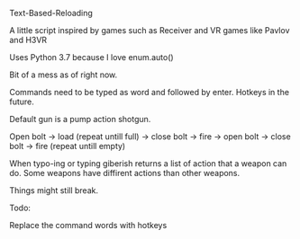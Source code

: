 Text-Based-Reloading

A little script inspired by games such as Receiver and VR games like Pavlov and H3VR

Uses Python 3.7 because I love enum.auto()

Bit of a mess as of right now.

Commands need to be typed as word and followed by enter. Hotkeys in the future.

Default gun is a pump action shotgun.

Open bolt -> load (repeat untill full) -> close bolt -> fire -> open bolt -> close bolt -> fire (repeat untill empty)

When typo-ing or typing giberish returns a list of action that a weapon can do. Some weapons have diffirent actions than other weapons.

Things might still break.

Todo:

Replace the command words with hotkeys

